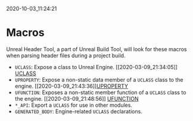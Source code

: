 2020-10-03_11:24:21

# Macros

Unreal Header Tool, a part of Unreal Build Tool, will look for these macros when parsing header files during a project build.

- `UCLASS`: Expose a class to Unreal Engine. [[2020-03-09_21:34:05]] [UCLASS](./UCLASS.md)
- `UPROPERTY`: Expose a non-static data member of a `UCLASS` class to the engine. [[2020-03-09_21:43:36]][UPROPERTY](./UPROPERTY.md)
- `UFUNCTION`: Exposes a non-static member function of a `UCLASS` class to the engine. [[2020-03-09_21:48:56]] [UFUNCTION](./UFUNCTION.md)
- `*_API`: Export a `UCLASS` for use in other modules.
- `GENERATED_BODY`: Engine-related `UCLASS` declarations.